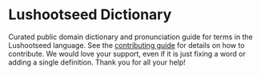 
# Lushootseed Dictionary

Curated public domain dictionary and pronunciation guide for terms in the Lushootseed language. See the [contributing guide](https://github.com/drumworkteam/term/blob/make/.github/contributing.md) for details on how to contribute. We would love your support, even if it is just fixing a word or adding a single definition. Thank you for all your help!